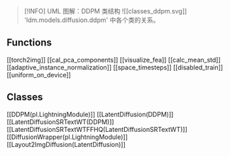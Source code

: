 
> [!INFO] UML 图解：DDPM 类结构
> ![[classes_ddpm.svg]]
>  'ldm.models.diffusion.ddpm' 中各个类的关系。

## Functions
[[torch2img]]
[[cal_pca_components]]
[[visualize_fea]]
[[calc_mean_std]]
[[adaptive_instance_normalization]]
[[space_timesteps]]
[[disabled_train]]
[[uniform_on_device]]

## Classes
[[DDPM(pl.LightningModule)]]
[[LatentDiffusion(DDPM)]]
[[LatentDiffusionSRTextWT(DDPM)]]
[[LatentDiffusionSRTextWTFFHQ(LatentDiffusionSRTextWT)]]
[[DiffusionWrapper(pl.LightningModule)]]
[[Layout2ImgDiffusion(LatentDiffusion)]]
